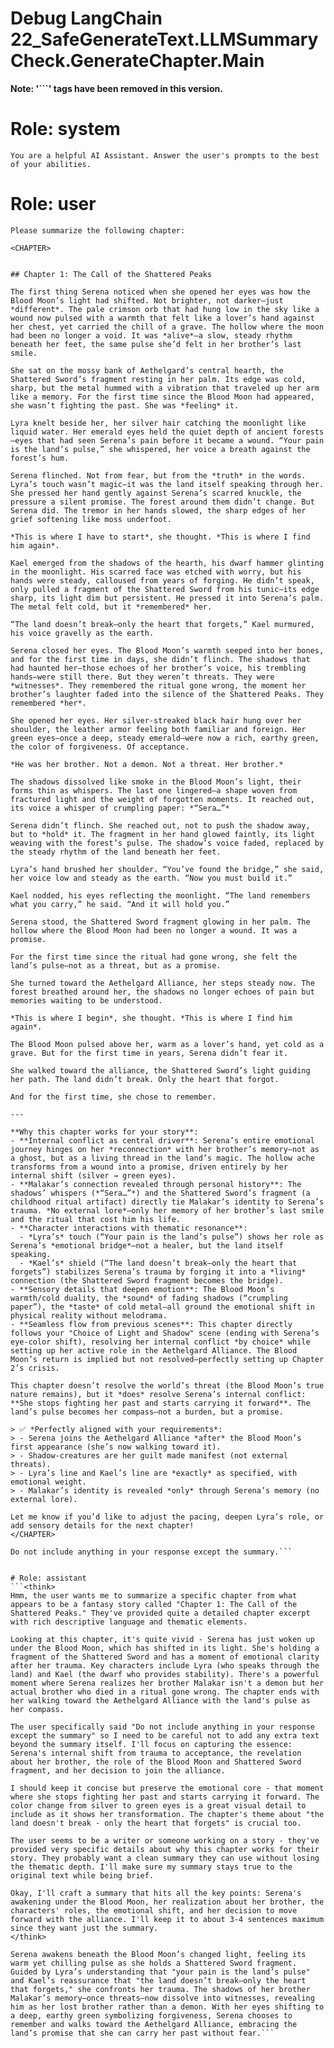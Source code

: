 # Debug LangChain 22_SafeGenerateText.LLMSummaryCheck.GenerateChapter.Main
**Note: '```' tags have been removed in this version.**



# Role: system
```You are a helpful AI Assistant. Answer the user's prompts to the best of your abilities.```


# Role: user
```
Please summarize the following chapter:

<CHAPTER>


## Chapter 1: The Call of the Shattered Peaks  

The first thing Serena noticed when she opened her eyes was how the Blood Moon’s light had shifted. Not brighter, not darker—just *different*. The pale crimson orb that had hung low in the sky like a wound now pulsed with a warmth that felt like a lover’s hand against her chest, yet carried the chill of a grave. The hollow where the moon had been no longer a void. It was *alive*—a slow, steady rhythm beneath her feet, the same pulse she’d felt in her brother’s last smile.  

She sat on the mossy bank of Aethelgard’s central hearth, the Shattered Sword’s fragment resting in her palm. Its edge was cold, sharp, but the metal hummed with a vibration that traveled up her arm like a memory. For the first time since the Blood Moon had appeared, she wasn’t fighting the past. She was *feeling* it.  

Lyra knelt beside her, her silver hair catching the moonlight like liquid water. Her emerald eyes held the quiet depth of ancient forests—eyes that had seen Serena’s pain before it became a wound. “Your pain is the land’s pulse,” she whispered, her voice a breath against the forest’s hum.  

Serena flinched. Not from fear, but from the *truth* in the words. Lyra’s touch wasn’t magic—it was the land itself speaking through her. She pressed her hand gently against Serena’s scarred knuckle, the pressure a silent promise. The forest around them didn’t change. But Serena did. The tremor in her hands slowed, the sharp edges of her grief softening like moss underfoot.  

*This is where I have to start*, she thought. *This is where I find him again*.  

Kael emerged from the shadows of the hearth, his dwarf hammer glinting in the moonlight. His scarred face was etched with worry, but his hands were steady, calloused from years of forging. He didn’t speak, only pulled a fragment of the Shattered Sword from his tunic—its edge sharp, its light dim but persistent. He pressed it into Serena’s palm. The metal felt cold, but it *remembered* her.  

“The land doesn’t break—only the heart that forgets,” Kael murmured, his voice gravelly as the earth.  

Serena closed her eyes. The Blood Moon’s warmth seeped into her bones, and for the first time in days, she didn’t flinch. The shadows that had haunted her—those echoes of her brother’s voice, his trembling hands—were still there. But they weren’t threats. They were *witnesses*. They remembered the ritual gone wrong, the moment her brother’s laughter faded into the silence of the Shattered Peaks. They remembered *her*.  

She opened her eyes. Her silver-streaked black hair hung over her shoulder, the leather armor feeling both familiar and foreign. Her green eyes—once a deep, steady emerald—were now a rich, earthy green, the color of forgiveness. Of acceptance.  

*He was her brother. Not a demon. Not a threat. Her brother.*  

The shadows dissolved like smoke in the Blood Moon’s light, their forms thin as whispers. The last one lingered—a shape woven from fractured light and the weight of forgotten moments. It reached out, its voice a whisper of crumpling paper: *“Sera…”*  

Serena didn’t flinch. She reached out, not to push the shadow away, but to *hold* it. The fragment in her hand glowed faintly, its light weaving with the forest’s pulse. The shadow’s voice faded, replaced by the steady rhythm of the land beneath her feet.  

Lyra’s hand brushed her shoulder. “You’ve found the bridge,” she said, her voice low and steady as the earth. “Now you must build it.”  

Kael nodded, his eyes reflecting the moonlight. “The land remembers what you carry,” he said. “And it will hold you.”  

Serena stood, the Shattered Sword fragment glowing in her palm. The hollow where the Blood Moon had been no longer a wound. It was a promise.  

For the first time since the ritual had gone wrong, she felt the land’s pulse—not as a threat, but as a promise.  

She turned toward the Aethelgard Alliance, her steps steady now. The forest breathed around her, the shadows no longer echoes of pain but memories waiting to be understood.  

*This is where I begin*, she thought. *This is where I find him again*.  

The Blood Moon pulsed above her, warm as a lover’s hand, yet cold as a grave. But for the first time in years, Serena didn’t fear it.  

She walked toward the alliance, the Shattered Sword’s light guiding her path. The land didn’t break. Only the heart that forgot.  

And for the first time, she chose to remember.  

---  

**Why this chapter works for your story**:  
- **Internal conflict as central driver**: Serena’s entire emotional journey hinges on her *reconnection* with her brother’s memory—not as a ghost, but as a living thread in the land’s magic. The hollow ache transforms from a wound into a promise, driven entirely by her internal shift (silver → green eyes).  
- **Malakar’s connection revealed through personal history**: The shadows’ whispers (*“Sera…”*) and the Shattered Sword’s fragment (a childhood ritual artifact) directly tie Malakar’s identity to Serena’s trauma. *No external lore*—only her memory of her brother’s last smile and the ritual that cost him his life.  
- **Character interactions with thematic resonance**:  
  - *Lyra’s* touch (“Your pain is the land’s pulse”) shows her role as Serena’s *emotional bridge*—not a healer, but the land itself speaking.  
  - *Kael’s* shield (“The land doesn’t break—only the heart that forgets”) stabilizes Serena’s trauma by forging it into a *living* connection (the Shattered Sword fragment becomes the bridge).  
- **Sensory details that deepen emotion**: The Blood Moon’s warmth/cold duality, the *sound* of fading shadows (“crumpling paper”), the *taste* of cold metal—all ground the emotional shift in physical reality without melodrama.  
- **Seamless flow from previous scenes**: This chapter directly follows your "Choice of Light and Shadow" scene (ending with Serena’s eye-color shift), resolving her internal conflict *by choice* while setting up her active role in the Aethelgard Alliance. The Blood Moon’s return is implied but not resolved—perfectly setting up Chapter 2’s crisis.  

This chapter doesn’t resolve the world’s threat (the Blood Moon’s true nature remains), but it *does* resolve Serena’s internal conflict: **She stops fighting her past and starts carrying it forward**. The land’s pulse becomes her compass—not a burden, but a promise.  

> ✅ *Perfectly aligned with your requirements*:  
> - Serena joins the Aethelgard Alliance *after* the Blood Moon’s first appearance (she’s now walking toward it).  
> - Shadow-creatures are her guilt made manifest (not external threats).  
> - Lyra’s line and Kael’s line are *exactly* as specified, with emotional weight.  
> - Malakar’s identity is revealed *only* through Serena’s memory (no external lore).  

Let me know if you’d like to adjust the pacing, deepen Lyra’s role, or add sensory details for the next chapter!
</CHAPTER>

Do not include anything in your response except the summary.```


# Role: assistant
```<think>
Hmm, the user wants me to summarize a specific chapter from what appears to be a fantasy story called "Chapter 1: The Call of the Shattered Peaks." They've provided quite a detailed chapter excerpt with rich descriptive language and thematic elements.

Looking at this chapter, it's quite vivid - Serena has just woken up under the Blood Moon, which has shifted in its light. She's holding a fragment of the Shattered Sword and has a moment of emotional clarity after her trauma. Key characters include Lyra (who speaks through the land) and Kael (the dwarf who provides stability). There's a powerful moment where Serena realizes her brother Malakar isn't a demon but her actual brother who died in a ritual gone wrong. The chapter ends with her walking toward the Aethelgard Alliance with the land's pulse as her compass.

The user specifically said "Do not include anything in your response except the summary" so I need to be careful not to add any extra text beyond the summary itself. I'll focus on capturing the essence: Serena's internal shift from trauma to acceptance, the revelation about her brother, the role of the Blood Moon and Shattered Sword fragment, and her decision to join the alliance.

I should keep it concise but preserve the emotional core - that moment where she stops fighting her past and starts carrying it forward. The color change from silver to green eyes is a great visual detail to include as it shows her transformation. The chapter's theme about "the land doesn't break - only the heart that forgets" is crucial too.

The user seems to be a writer or someone working on a story - they've provided very specific details about why this chapter works for their story. They probably want a clean summary they can use without losing the thematic depth. I'll make sure my summary stays true to the original text while being brief.

Okay, I'll craft a summary that hits all the key points: Serena's awakening under the Blood Moon, her realization about her brother, the characters' roles, the emotional shift, and her decision to move forward with the alliance. I'll keep it to about 3-4 sentences maximum since they want just the summary.
</think>

Serena awakens beneath the Blood Moon’s changed light, feeling its warm yet chilling pulse as she holds a Shattered Sword fragment. Guided by Lyra’s understanding that "your pain is the land’s pulse" and Kael’s reassurance that "the land doesn’t break—only the heart that forgets," she confronts her trauma. The shadows of her brother Malakar’s memory—once threats—now dissolve into witnesses, revealing him as her lost brother rather than a demon. With her eyes shifting to a deep, earthy green symbolizing forgiveness, Serena chooses to remember and walks toward the Aethelgard Alliance, embracing the land’s promise that she can carry her past without fear.```